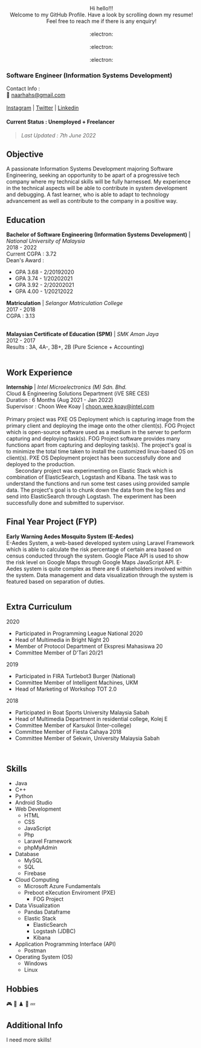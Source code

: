 <div align="center">
  <!-- <h1>:balloon: WELCOME NOTE :balloon:</h1> -->
  Hi hello!!! </br>
  Welcome to my GitHub Profile. Have a look by scrolling down my resume! </br>
  Feel free to reach me if there is any enquiry! </br>
  </br>
  :electron:</br>
  </br>
  :electron:</br>
  </br>
  :electron:</br>
</div>

  
<!-- # SHAHRAANESVARAN MURUKAYA -->
### Software Engineer (Information Systems Development)
Contact Info : </br>
:email: naarhahs@gmail.com </br>
</br>
[Instagram](https://www.instagram.com/naarhahs/) | [Twitter](https://twitter.com/naarhahs) | [Linkedin](https://www.linkedin.com/in/naarhahs/)</br>

#### Current Status : Unemployed + Freelancer
> *Last Updated : 7th June 2022*

## Objective

A passionate Information Systems Development majoring Software Engineering, seeking an opportunity to be apart of a progressive tech company where my technical skills will be fully harnessed. My experience in the technical aspects will be able to contribute in system development and debugging. A fast learner, who is able to adapt to technology advancement as well as contribute to the company in a positive way.

## Education
**Bachelor of Software Engineering (Information Systems Development)** | *National University of Malaysia* </br>
2018 - 2022 </br>
Current CGPA : 3.72 </br>
Dean's Award :
- GPA 3.68 - 2/20192020 </br>
- GPA 3.74 - 1/20202021 </br>
- GPA 3.92 - 2/20202021 </br>
- GPA 4.00 - 1/20212022 </br>

**Matriculation** | *Selangor Matriculation College* </br>
2017 - 2018 </br>
CGPA : 3.13 </br>
</br>

**Malaysian Certificate of Education (SPM)** | *SMK Aman Jaya* </br>
2012 - 2017 </br>
Results : 3A, 4A-, 3B+, 2B (Pure Science + Accounting) </br>
</br>

## Work Experience
**Internship** | *Intel Microelectronics (M) Sdn. Bhd.* </br>
Cloud & Engineering Solutions Department (iVE SRE CES) </br>
Duration : 6 Months (Aug 2021 - Jan 2022) </br>
Supervisor : Choon Wee Koay | choon.wee.koay@intel.com </br>
</br>
Primary project was PXE OS Deployment which is capturing image from the primary client and deploying the image onto the other client(s). FOG Project which is open-source software used as a medium in the server to perform capturing and deploying task(s). FOG Project software provides many functions apart from capturing and deploying task(s). The project's goal is to minimize the total time taken to install the customized linux-based OS on client(s). PXE OS Deployment project has been successfully done and deployed to the production. </br>
&nbsp;&nbsp;&nbsp;&nbsp;&nbsp;&nbsp;Secondary project was experimenting on Elastic Stack which is combination of ElasticSearch, Logstash and Kibana. The task was to understand the functions and run some test cases using provided sample data. The project's goal is to chunk down the data from the log files and send into ElasticSearch through Logstash. The experiment has been successfully done and submitted to supervisor.
</br>

## Final Year Project (FYP)
**Early Warning Aedes Mosquito System (E-Aedes)** </br>
E-Aedes System, a web-based developed system using Laravel Framework which is able to calculate the risk percentage of certain area based on census conducted through the system. Google Place API is used to show the risk level on Google Maps through Google Maps JavaScript API. E-Aedes system is quite complex as there are 6 stakeholders involved within the system. Data management and data visualization through the system is featured based on separation of duties. </br>
</br>

## Extra Curriculum
2020
- Participated in Programming League National 2020
- Head of Multimedia in Bright Night 20
- Member of Protocol Department of Ekspresi Mahasiswa 20
- Committee Member of D'Tari 20/21

2019
- Participated in FIRA Turtlebot3 Burger (National)
- Committee Member of Intelligent Machines, UKM
- Head of Marketing of Workshop TOT 2.0

2018
- Participated in Boat Sports University Malaysia Sabah
- Head of Multimedia Department in residential college, Kolej E
- Committee Member of Karsukol (Inter-college)
- Committee Member of Fiesta Cahaya 2018
- Committee Member of Sekwin, University Malaysia Sabah
</br>

## Skills
- Java
- C++
- Python
- Android Studio
- Web Development
  - HTML
  - CSS
  - JavaScript
  - Php
  - Laravel Framework
  - phpMyAdmin
- Database
  - MySQL
  - SQL
  - Firebase
- Cloud Computing
  - Microsoft Azure Fundamentals
  - Preboot eXecution Enviroment (PXE)
    - FOG Project
- Data Visualization
  - Pandas Dataframe
  - Elastic Stack
    - ElasticSearch
    - Logstash (JDBC)
    - Kibana
- Application Programming Interface (API)
  - Postman
- Operating System (OS)
  - Windows
  - Linux

## Hobbies
:video_game:  :badminton:  :chess_pawn:  :flying_disc:  :zzz:

## Additional Info
I need more skills!


<!---
naarhahs/naarhahs is a ✨ special ✨ repository because its `README.md` (this file) appears on your GitHub profile.
You can click the Preview link to take a look at your changes.
--->

